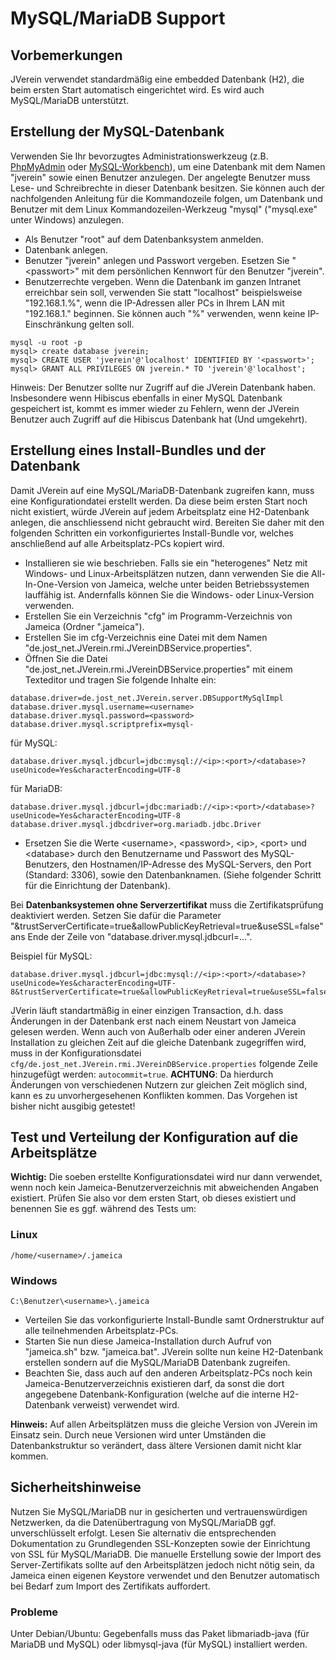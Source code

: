 # MySQL/MariaDB Support

## Vorbemerkungen

JVerein verwendet standardmäßig eine embedded Datenbank \(H2\), die beim ersten Start automatisch eingerichtet wird. Es wird auch MySQL/MariaDB unterstützt.

## Erstellung der MySQL-Datenbank

Verwenden Sie Ihr bevorzugtes Administrationswerkzeug \(z.B. [PhpMyAdmin](https://www.phpmyadmin.net/) oder [MySQL-Workbench](https://dev.mysql.com/downloads/workbench/)\), um eine Datenbank mit dem Namen "jverein" sowie einen Benutzer anzulegen. Der angelegte Benutzer muss Lese- und Schreibrechte in dieser Datenbank besitzen. Sie können auch der nachfolgenden Anleitung für die Kommandozeile folgen, um Datenbank und Benutzer mit dem Linux Kommandozeilen-Werkzeug "mysql" \("mysql.exe" unter Windows\) anzulegen. 

- Als Benutzer "root" auf dem Datenbanksystem anmelden.
- Datenbank anlegen.
- Benutzer "jverein" anlegen und Passwort vergeben. Esetzen Sie "\<passwort\>" mit dem persönlichen Kennwort für den Benutzer "jverein".
- Benutzerrechte vergeben. Wenn die Datenbank im ganzen Intranet erreichbar sein soll, verwenden Sie statt "localhost" beispielsweise "192.168.1.%", wenn die IP-Adressen aller PCs in Ihrem LAN mit "192.168.1." beginnen. Sie können auch "%" verwenden, wenn keine IP-Einschränkung gelten soll. 
<!-- -->
    mysql -u root -p
    mysql> create database jverein;
    mysql> CREATE USER 'jverein'@'localhost' IDENTIFIED BY '<passwort>';
    mysql> GRANT ALL PRIVILEGES ON jverein.* TO 'jverein'@'localhost';

Hinweis: Der Benutzer sollte nur Zugriff auf die JVerein Datenbank haben. Insbesondere wenn Hibiscus ebenfalls in einer MySQL Datenbank gespeichert ist, kommt es immer wieder zu Fehlern, wenn der JVerein Benutzer auch Zugriff auf die Hibiscus Datenbank hat (Und umgekehrt).

## Erstellung eines Install-Bundles und der Datenbank

Damit JVerein auf eine MySQL/MariaDB-Datenbank zugreifen kann, muss eine Konfigurationdatei erstellt werden. Da diese beim ersten Start noch nicht existiert, würde JVerein auf jedem Arbeitsplatz eine H2-Datenbank anlegen, die anschliessend nicht gebraucht wird. Bereiten Sie daher mit den folgenden Schritten ein vorkonfiguriertes Install-Bundle vor, welches anschließend auf alle Arbeitsplatz-PCs kopiert wird.

- Installieren sie wie beschrieben. Falls sie ein "heterogenes" Netz mit Windows- und Linux-Arbeitsplätzen nutzen, dann verwenden Sie die All-In-One-Version von Jameica, welche unter beiden Betriebssystemen lauffähig ist. Andernfalls können Sie die Windows- oder Linux-Version verwenden.
- Erstellen Sie ein Verzeichnis "cfg" im Programm-Verzeichnis von Jameica (Ordner ".jameica").
- Erstellen Sie im cfg-Verzeichnis eine Datei mit dem Namen "de.jost\_net.JVerein.rmi.JVereinDBService.properties". 
- Öffnen Sie die Datei "de.jost\_net.JVerein.rmi.JVereinDBService.properties" mit einem Texteditor und tragen Sie folgende Inhalte ein:
<!-- -->
    database.driver=de.jost_net.JVerein.server.DBSupportMySqlImpl
    database.driver.mysql.username=<username>
    database.driver.mysql.password=<password>
    database.driver.mysql.scriptprefix=mysql-

für MySQL:

    database.driver.mysql.jdbcurl=jdbc:mysql://<ip>:<port>/<database>?useUnicode=Yes&characterEncoding=UTF-8

für MariaDB:

    database.driver.mysql.jdbcurl=jdbc:mariadb://<ip>:<port>/<database>?useUnicode=Yes&characterEncoding=UTF-8
    database.driver.mysql.jdbcdriver=org.mariadb.jdbc.Driver

- Ersetzen Sie die Werte &lt;username&gt;, &lt;password&gt;, &lt;ip&gt;, &lt;port&gt; und &lt;database&gt; durch den Benutzername und Passwort des MySQL-Benutzers, den Hostnamen/IP-Adresse des MySQL-Servers, den Port \(Standard: 3306\), sowie den Datenbanknamen. \(Siehe folgender Schritt für die Einrichtung der Datenbank\).

Bei **Datenbanksystemen ohne Serverzertifikat** muss die Zertifikatsprüfung deaktiviert werden. Setzen Sie dafür die Parameter "&trustServerCertificate=true&allowPublicKeyRetrieval=true&useSSL=false" ans Ende der Zeile von "database.driver.mysql.jdbcurl=...".

Beispiel für MySQL:

    database.driver.mysql.jdbcurl=jdbc:mysql://<ip>:<port>/<database>?useUnicode=Yes&characterEncoding=UTF-8&trustServerCertificate=true&allowPublicKeyRetrieval=true&useSSL=false

JVerin läuft standartmäßig in einer einzigen Transaction, d.h. dass Änderungen in der Datenbank erst nach einem Neustart von Jameica gelesen werden. Wenn auch von Außerhalb oder einer anderen JVerein Installation zu gleichen Zeit auf die gleiche Datenbank zugegriffen wird, muss in der Konfigurationsdatei `cfg/de.jost_net.JVerein.rmi.JVereinDBService.properties` folgende Zeile hinzugefügt werden: `autocommit=true`. **ACHTUNG**: Da hierdurch Änderungen von verschiedenen Nutzern zur gleichen Zeit möglich sind, kann es zu unvorhergesehenen Konflikten kommen. Das Vorgehen ist bisher nicht ausgibig getestet!

## Test und Verteilung der Konfiguration auf die Arbeitsplätze

**Wichtig:** Die soeben erstellte Konfigurationsdatei wird nur dann verwendet, wenn noch kein Jameica-Benutzerverzeichnis mit abweichenden Angaben existiert. Prüfen Sie also vor dem ersten Start, ob dieses existiert und benennen Sie es ggf. während des Tests um:

### Linux

    /home/<username>/.jameica

### Windows

    C:\Benutzer\<username>\.jameica

- Verteilen Sie das vorkonfigurierte Install-Bundle samt Ordnerstruktur auf alle teilnehmenden Arbeitsplatz-PCs.
- Starten Sie nun diese Jameica-Installation durch Aufruf von "jameica.sh" bzw. "jameica.bat". JVerein sollte nun keine H2-Datenbank erstellen sondern auf die MySQL/MariaDB Datenbank zugreifen.
- Beachten Sie, dass auch auf den anderen Arbeitsplatz-PCs noch kein Jameica-Benutzerverzeichnis existieren darf, da sonst die dort angegebene Datenbank-Konfiguration \(welche auf die interne H2-Datenbank verweist\) verwendet wird.

**Hinweis:** Auf allen Arbeitsplätzen muss die gleiche Version von JVerein im Einsatz sein. Durch neue Versionen wird unter Umständen die Datenbankstruktur so verändert, dass ältere Versionen damit nicht klar kommen.

## Sicherheitshinweise

Nutzen Sie MySQL/MariaDB nur in gesicherten und vertrauenswürdigen Netzwerken, da die Datenübertragung von MySQL/MariaDB ggf. unverschlüsselt erfolgt. Lesen Sie alternativ die entsprechenden Dokumentation zu Grundlegenden SSL-Konzepten sowie der Einrichtung von SSL für MySQL/MariaDB. Die manuelle Erstellung sowie der Import des Server-Zertifikats sollte auf den Arbeitsplätzen jedoch nicht nötig sein, da Jameica einen eigenen Keystore verwendet und den Benutzer automatisch bei Bedarf zum Import des Zertifikats auffordert.

### Probleme

Unter Debian/Ubuntu: Gegebenfalls muss das Paket libmariadb-java (für MariaDB und MySQL) oder libmysql-java (für MySQL) installiert werden.
